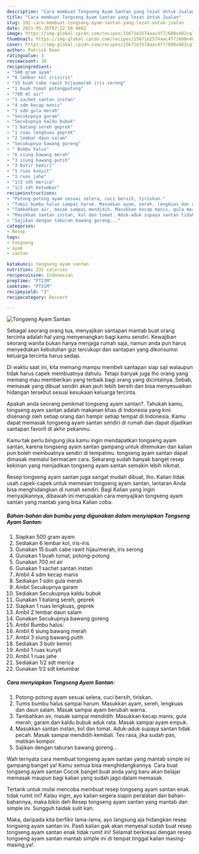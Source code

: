 ```yaml
---
description: "Cara membuat Tongseng Ayam Santan yang lezat Untuk Jualan"
title: "Cara membuat Tongseng Ayam Santan yang lezat Untuk Jualan"
slug: 192-cara-membuat-tongseng-ayam-santan-yang-lezat-untuk-jualan
date: 2021-05-26T07:22:50.460Z
image: https://img-global.cpcdn.com/recipes/15671e2574aac4f7/680x482cq70/tongseng-ayam-santan-foto-resep-utama.jpg
thumbnail: https://img-global.cpcdn.com/recipes/15671e2574aac4f7/680x482cq70/tongseng-ayam-santan-foto-resep-utama.jpg
cover: https://img-global.cpcdn.com/recipes/15671e2574aac4f7/680x482cq70/tongseng-ayam-santan-foto-resep-utama.jpg
author: Patrick Dean
ratingvalue: 3
reviewcount: 10
recipeingredient:
- "500 gram ayam"
- "6 lembar kol irisiris"
- "15 buah cabe rawit hijaumerah iris serong"
- "1 buah tomat potongpotong"
- "700 ml air"
- "1 sachet santan instan"
- "4 sdm kecap manis"
- "1 sdm gula merah"
- "Secukupnya garam"
- "Secukupnya kaldu bubuk"
- "1 batang sereh geprek"
- "1 ruas lengkuas geprek"
- "2 lembar daun salam"
- "Secukupnya bawang goreng"
- " Bumbu halus"
- "6 siung bawang merah"
- "3 siung bawang putih"
- "3 butir kemiri"
- "1 ruas kunyit"
- "1 ruas jahe"
- "1/2 sdt merica"
- "1/2 sdt ketumbar"
recipeinstructions:
- "Potong-potong ayam sesuai selera, cuci bersih, tiriskan."
- "Tumis bumbu halus sampai harum. Masukkan ayam, sereh, lengkuas dan daun salam. Masak sampai ayam berubah warna."
- "Tambahkan air, masak sampai mendidih. Masukkan kecap manis, gula merah, garam dan kaldu bubuk aduk rata. Masak sampai ayam empuk."
- "Masukkan santan instan, kol dan tomat. Aduk-aduk supaya santan tidak pecah. Masak sampai mendidih kembali. Tes rasa, jika sudah pas, matikan kompor."
- "Sajikan dengan taburan bawang goreng..."
categories:
- Resep
tags:
- tongseng
- ayam
- santan

katakunci: tongseng ayam santan 
nutrition: 231 calories
recipecuisine: Indonesian
preptime: "PT23M"
cooktime: "PT31M"
recipeyield: "3"
recipecategory: Dessert

---
```



![Tongseng Ayam Santan](https://img-global.cpcdn.com/recipes/15671e2574aac4f7/680x482cq70/tongseng-ayam-santan-foto-resep-utama.jpg)

Sebagai seorang orang tua, menyajikan santapan mantab buat orang tercinta adalah hal yang menyenangkan bagi kamu sendiri. Kewajiban seorang  wanita bukan hanya menjaga rumah saja, namun anda pun harus menyediakan kebutuhan gizi tercukupi dan santapan yang dikonsumsi keluarga tercinta harus sedap.

Di waktu  saat ini, kita memang mampu membeli santapan siap saji walaupun tidak harus capek membuatnya dahulu. Tetapi banyak juga lho orang yang memang mau memberikan yang terbaik bagi orang yang dicintainya. Sebab, memasak yang dibuat sendiri akan jauh lebih bersih dan bisa menyesuaikan hidangan tersebut sesuai kesukaan keluarga tercinta. 



Apakah anda seorang penikmat tongseng ayam santan?. Tahukah kamu, tongseng ayam santan adalah makanan khas di Indonesia yang kini disenangi oleh setiap orang dari hampir setiap tempat di Indonesia. Kamu dapat memasak tongseng ayam santan sendiri di rumah dan dapat dijadikan santapan favorit di akhir pekanmu.

Kamu tak perlu bingung jika kamu ingin mendapatkan tongseng ayam santan, karena tongseng ayam santan gampang untuk ditemukan dan kalian pun boleh membuatnya sendiri di tempatmu. tongseng ayam santan dapat dimasak memalui bermacam cara. Sekarang sudah banyak banget resep kekinian yang menjadikan tongseng ayam santan semakin lebih nikmat.

Resep tongseng ayam santan juga sangat mudah dibuat, lho. Kalian tidak usah capek-capek untuk memesan tongseng ayam santan, lantaran Anda bisa menghidangkan di rumah sendiri. Bagi Kalian yang ingin menyajikannya, dibawah ini merupakan cara menyajikan tongseng ayam santan yang mantab yang bisa Kalian coba.

<!--inarticleads1-->

##### Bahan-bahan dan bumbu yang digunakan dalam menyiapkan Tongseng Ayam Santan:

1. Siapkan 500 gram ayam
1. Sediakan 6 lembar kol, iris-iris
1. Gunakan 15 buah cabe rawit hijau/merah, iris serong
1. Gunakan 1 buah tomat, potong-potong
1. Gunakan 700 ml air
1. Gunakan 1 sachet santan instan
1. Ambil 4 sdm kecap manis
1. Sediakan 1 sdm gula merah
1. Ambil Secukupnya garam
1. Sediakan Secukupnya kaldu bubuk
1. Gunakan 1 batang sereh, geprek
1. Siapkan 1 ruas lengkuas, geprek
1. Ambil 2 lembar daun salam
1. Gunakan Secukupnya bawang goreng
1. Ambil  Bumbu halus:
1. Ambil 6 siung bawang merah
1. Ambil 3 siung bawang putih
1. Sediakan 3 butir kemiri
1. Ambil 1 ruas kunyit
1. Ambil 1 ruas jahe
1. Sediakan 1/2 sdt merica
1. Gunakan 1/2 sdt ketumbar




<!--inarticleads2-->

##### Cara menyiapkan Tongseng Ayam Santan:

1. Potong-potong ayam sesuai selera, cuci bersih, tiriskan.
1. Tumis bumbu halus sampai harum. Masukkan ayam, sereh, lengkuas dan daun salam. Masak sampai ayam berubah warna.
1. Tambahkan air, masak sampai mendidih. Masukkan kecap manis, gula merah, garam dan kaldu bubuk aduk rata. Masak sampai ayam empuk.
1. Masukkan santan instan, kol dan tomat. Aduk-aduk supaya santan tidak pecah. Masak sampai mendidih kembali. Tes rasa, jika sudah pas, matikan kompor.
1. Sajikan dengan taburan bawang goreng...




Wah ternyata cara membuat tongseng ayam santan yang mantab simple ini gampang banget ya! Kamu semua bisa menghidangkannya. Cara buat tongseng ayam santan Cocok banget buat anda yang baru akan belajar memasak maupun bagi kalian yang sudah jago dalam memasak.

Tertarik untuk mulai mencoba membuat resep tongseng ayam santan enak tidak rumit ini? Kalau ingin, ayo kalian segera siapin peralatan dan bahan-bahannya, maka bikin deh Resep tongseng ayam santan yang mantab dan simple ini. Sungguh taidak sulit kan. 

Maka, daripada kita berfikir lama-lama, ayo langsung aja hidangkan resep tongseng ayam santan ini. Pasti kalian gak akan menyesal sudah buat resep tongseng ayam santan enak tidak rumit ini! Selamat berkreasi dengan resep tongseng ayam santan mantab simple ini di tempat tinggal kalian masing-masing,ya!.

